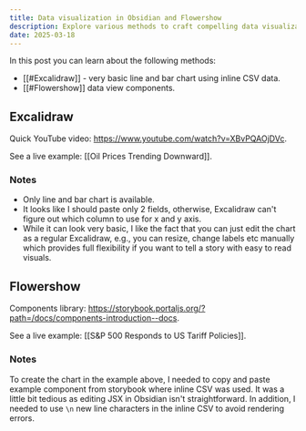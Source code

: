```yaml
---
title: Data visualization in Obsidian and Flowershow
description: Explore various methods to craft compelling data visualizations, including interactive charts, using Obsidian and seamlessly publish your insights with Flowershow.
date: 2025-03-18
---
```


In this post you can learn about the following methods:

- [[#Excalidraw]] - very basic line and bar chart using inline CSV data.
- [[#Flowershow]] data view components.

## Excalidraw

Quick YouTube video: https://www.youtube.com/watch?v=XBvPQAOjDVc.

See a live example: [[Oil Prices Trending Downward]].

### Notes

- Only line and bar chart is available.
- It looks like I should paste only 2 fields, otherwise, Excalidraw can't figure out which column to use for x and y axis.
- While it can look very basic, I like the fact that you can just edit the chart as a regular Excalidraw, e.g., you can resize, change labels etc manually which provides full flexibility if you want to tell a story with easy to read visuals. 

## Flowershow

Components library: https://storybook.portaljs.org/?path=/docs/components-introduction--docs.

See a live example: [[S&P 500 Responds to US Tariff Policies]].

### Notes

To create the chart in the example above, I needed to copy and paste example component from storybook where inline CSV was used. It was a little bit tedious as editing JSX in Obsidian isn't straightforward. In addition, I needed to use `\n` new line characters in the inline CSV to avoid rendering errors.